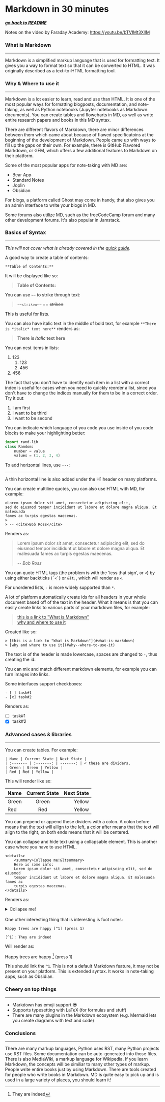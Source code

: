 # Markdown in 30 minutes

[***go back to README***](README.md)

Notes on the video by Faraday Academy: https://youtu.be/bTVIMt3XllM

### What is Markdown
---

Markdown is a simplified markup language that is used for formatting text. It
gives you a way to format text so that it can be converted to HTML. It was
originally described as a text-to-HTML formatting tool.

### Why & Where to use it
---

Markdown is a lot easier to learn, read and use than HTML. It is one of the 
most popular ways for formatting blogposts, documentation, and note-taking, as
well as Python notebooks (Jupyter notebooks as Markdown documents). You can
create tables and flowcharts in MD, as well as write entire research papers and
books in this MD syntax.

There are different flavors of Markdown, there are minor differences between
them which came about because of flawed specificatoins at the beginning of the
development of Markdown. People came up with ways to fill up the gaps on their
own. For example, there is GitHub Flavored Markdown, or GFM, which offers a few
additional features to Markdown on their platform.

Some of the most popular apps for note-taking with MD are:
- Bear App
- Standard Notes
- Joplin
- Obsidian  

For blogs, a platform called Ghost may come in handy, that also gives you an 
admin interface to write your blogs in MD. 

Some forums also utilize MD, such as the freeCodeCamp forum and many other
development forums. It's also popular in Jamstack. 

### Basics of Syntax
---

*This will not cover what is already covered in the [quick
guide](md-in-1-min.md).*

A good way to create a table of contents:

``**Table of Contents:**``

It will be displayed like so:

>**Table of Contents:**

You can use `~~` to strike through text:

>`~~striken~~` == ~~striken~~

This is useful for lists.  

You can also have italic text in the middle of bold
text, for example `**There is *italic* text here**`
renders as:  

>**There is *italic* text here**

You can nest items in lists:

1. 123
    1. 123
    1. 456
1. 456  

The fact that you don't have to identify each item in a list with a correct
index is useful for cases when you need to quickly reorder a list, since you
don't have to change the indices manually for them to be in a correct order.
Try it out:

1. I am first 
1. I want to be third
1. I want to be second  

You can indicate which language of you code you use inside of you code blocks
to make your highlighting better:

``` py
import rand-lib
class Random:
    number = value
    values = (1, 2, 3, 4)
```

To add horizontal lines, use `---`:

---

A thin horizontal line is also added under the H1 header on many platforms.

You can create multiline quotes, you can also use HTML with MD, for example:

```
>Lorem ipsum dolor sit amet, consectetur adipiscing elit,
sed do eiusmod tempor incididunt ut labore et dolore magna aliqua. Et malesuada
fames ac turpis egestas maecenas.
>
> -- <cite>Bob Ross</cite>
```

Renders as:

>Lorem ipsum dolor sit amet, consectetur adipiscing elit,
sed do eiusmod tempor incididunt ut labore et dolore magna aliqua. Et malesuada
fames ac turpis egestas maecenas.
>
> -- <cite>Bob Ross</cite>

You can quote HTML tags (the problem is with the 'less that sign', or `<`) by
using either backticks (`` `<` ``) or `&lt;`, which will render as `<`.

For unordered lists, `-` is more widely supported than `*`.

A lot of platform automatically create ids for all headers in your whole
document based off of the text in the header. What it means is that you can
easily create links to various parts of your markdown files, for example:

> [this is a link to "What is Markdown"](#what-is-markdown)  
> [why and where to use it](#why--where-to-use-it)

Created like so:

```
> [this is a link to "What is Markdown"](#what-is-markdown)  
> [why and where to use it](#why--where-to-use-it)
```

The text is of the header is made lowercase, spaces are changed to `-`, thus
creating the id.

You can mix and match different markdown elements, for example you can turn
images into links.

Some interfaces support checkboxes:

```
- [ ] task#1
- [x] task#2
```

Renders as:

- [ ] task#1
- [x] task#2

### Advanced cases & libraries
---

You can create tables. For example:

```
| Name | Current State | Next State |
| :------- | :-------: | -------: | < these are dividers. 
| Green | Green | Yellow |
| Red | Red | Yellow |

```

This will render like so:

| Name | Current State | Next State |
| :------- | :-------: | -------: | 
| Green | Green | Yellow |
| Red | Red | Yellow |  

You can prepend or append these dividers with a colon. A colon before means 
that the text will allign to the left, a color after means that the text will
align to the right, on both ends means that it will be centered.

You can collapse and hide text using a collapsable element. This is another
case where you have to use HTML.

```
<details>
    <summary>Collapse me!&ltsummary>
    Here is some info:
    Lorem ipsum dolor sit amet, consectetur adipiscing elit, sed do eiusmod
    tempor incididunt ut labore et dolore magna aliqua. Et malesuada fames ac
    turpis egestas maecenas.
</details>
```

Renders as:

<details>
    <summary>Collapse me!</summary>
    Here is some info:
    Lorem ipsum dolor sit amet, consectetur adipiscing elit, sed do eiusmod
    tempor incididunt ut labore et dolore magna aliqua. Et malesuada fames ac
    turpis egestas maecenas.
</details>
<br>
One other interesting thing that is interesting is foot notes:

```
Happy trees are happy [^1] (press 1)

[^1]: They are indeed
```
Will render as: 

Happy trees are happy [^1] (press 1)

[^1]: They are indeed

This should link the `^1`. This is not a default Markdown feature, it may not be
present on your platform. This is extended syntax. It works in note-taking
apps, such as Obsidian.

### Cheery on top things
---

- Markdown has emoji support 😎
- Supports typesetting with LaTeX (for formulas and stuff)
- There are many plugins in the Markdown ecosystem (e.g. Mermaid lets you
create diagrams with text and code)


### Conclusions
---

There are many markup languages, Python uses RST, many Python projects use RST
files. Some documentation can be auto-generated into those files. There is also
MediaWiki, a markup language for Wikipedia. If you learn Markdown, the concepts
will be similiar to many other types of markup. People write entire books just
by using Markdown. There are tools created for people who write books in
Markdown. MD is quite easy to pick up and is used in a large variety of places,
you should learn it!
